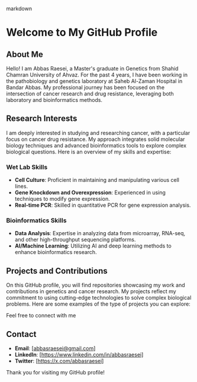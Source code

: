 markdown
# Welcome to My GitHub Profile

## About Me

Hello! I am Abbas Raesei, a Master's graduate in Genetics from Shahid Chamran University of Ahvaz. For the past 4 years, I have been working in the pathobiology and genetics laboratory at Saheb Al-Zaman Hospital in Bandar Abbas. My professional journey has been focused on the intersection of cancer research and drug resistance, leveraging both laboratory and bioinformatics methods.

## Research Interests

I am deeply interested in studying and researching cancer, with a particular focus on cancer drug resistance. My approach integrates solid molecular biology techniques and advanced bioinformatics tools to explore complex biological questions. Here is an overview of my skills and expertise:

### Wet Lab Skills
- **Cell Culture**: Proficient in maintaining and manipulating various cell lines.
- **Gene Knockdown and Overexpression**: Experienced in using techniques to modify gene expression.
- **Real-time PCR**: Skilled in quantitative PCR for gene expression analysis.

### Bioinformatics Skills
- **Data Analysis**: Expertise in analyzing data from microarray, RNA-seq, and other high-throughput sequencing platforms.
- **AI/Machine Learning**: Utilizing AI and deep learning methods to enhance bioinformatics research.

## Projects and Contributions

On this GitHub profile, you will find repositories showcasing my work and contributions in genetics and cancer research. My projects reflect my commitment to using cutting-edge technologies to solve complex biological problems. Here are some examples of the type of projects you can explore:

Feel free to connect with me 

## Contact

- **Email**: [abbasraesei@gmail.com]
- **LinkedIn**: [https://www.linkedin.com/in/abbasraesei]
- **Twitter**: [https://x.com/abbasraesei]

Thank you for visiting my GitHub profile!
```
